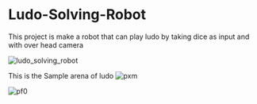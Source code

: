 # Ludo-Solving-Robot

This project is make a robot that can play ludo by taking dice as input and with over head camera

![ludo_solving_robot](https://user-images.githubusercontent.com/39412350/66274455-91ca3080-e89c-11e9-9e3b-90ed40e78cca.jpeg)

This is the Sample arena of ludo 
![pxm](https://user-images.githubusercontent.com/39412350/66282377-c8c03680-e8dc-11e9-8b3b-4d9918bf049b.png)

![pf0](https://user-images.githubusercontent.com/39412350/66282375-c6f67300-e8dc-11e9-84e9-651fffb39e6a.png)
